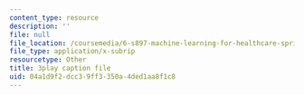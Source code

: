 ```yaml
---
content_type: resource
description: ''
file: null
file_location: /coursemedia/6-s897-machine-learning-for-healthcare-spring-2019/04a1d9f2dcc39ff3350a4ded1aa8f1c8_MdUnh4PaGKw.srt
file_type: application/x-subrip
resourcetype: Other
title: 3play caption file
uid: 04a1d9f2-dcc3-9ff3-350a-4ded1aa8f1c8
---
```

